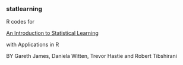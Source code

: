 ### statlearning

R codes for 

[An Introduction to Statistical Learning](http://faculty.marshall.usc.edu/gareth-james/ISL/)

with Applications in R

BY Gareth James, Daniela Witten, Trevor Hastie and Robert Tibshirani
